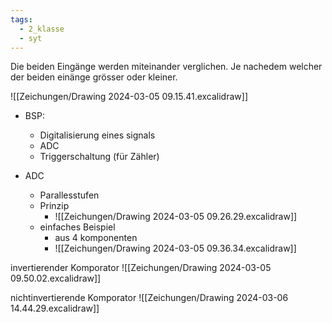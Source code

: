 ```yaml
---
tags:
  - 2_klasse
  - syt
---
```

Die beiden Eingänge werden miteinander verglichen. Je nachedem welcher der beiden einänge grösser oder kleiner. 

![[Zeichungen/Drawing 2024-03-05 09.15.41.excalidraw]]

- BSP:
	- Digitalisierung eines signals
	- ADC
	- Triggerschaltung (für Zähler)

- ADC
	- Parallesstufen
	-  Prinzip
		- ![[Zeichungen/Drawing 2024-03-05 09.26.29.excalidraw]]
	- einfaches Beispiel
		- aus 4 komponenten
		- ![[Zeichungen/Drawing 2024-03-05 09.36.34.excalidraw]]

invertierender Komporator
![[Zeichungen/Drawing 2024-03-05 09.50.02.excalidraw]]

nichtinvertierende Komporator
![[Zeichungen/Drawing 2024-03-06 14.44.29.excalidraw]]








